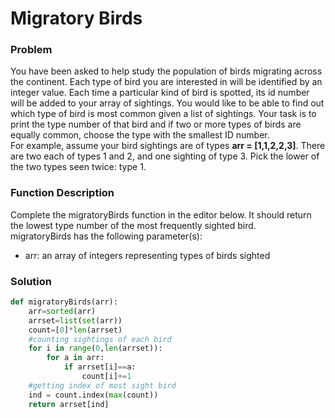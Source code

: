 # Migratory Birds

### Problem
You have been asked to help study the population of birds migrating across the continent. Each type of bird you are interested in will be identified by an integer value. Each time a particular kind of bird is spotted, its id number will be added to your array of sightings. You would like to be able to find out which type of bird is most common given a list of sightings. Your task is to print the type number of that bird and if two or more types of birds are equally common, choose the type with the smallest ID number.
<br>
For example, assume your bird sightings are of types **arr = [1,1,2,2,3]**. There are two each of types 1 and 2, and one sighting of type 3. Pick the lower of the two types seen twice: type 1.
### Function Description
Complete the migratoryBirds function in the editor below. It should return the lowest type number of the most frequently sighted bird.
<br>
migratoryBirds has the following parameter(s):
<br>
* arr: an array of integers representing types of birds sighted

### Solution

```python
def migratoryBirds(arr):
    arr=sorted(arr)
    arrset=list(set(arr))
    count=[0]*len(arrset)
    #counting sightings of each bird
    for i in range(0,len(arrset)):
        for a in arr:
            if arrset[i]==a:
                count[i]+=1
    #getting index of most sight bird
    ind = count.index(max(count))
    return arrset[ind]
```
